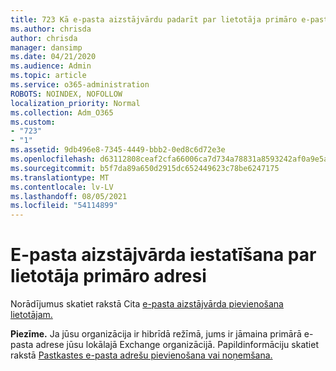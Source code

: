 ```yaml
---
title: 723 Kā e-pasta aizstājvārdu padarīt par lietotāja primāro e-pasta adresi
ms.author: chrisda
author: chrisda
manager: dansimp
ms.date: 04/21/2020
ms.audience: Admin
ms.topic: article
ms.service: o365-administration
ROBOTS: NOINDEX, NOFOLLOW
localization_priority: Normal
ms.collection: Adm_O365
ms.custom:
- "723"
- "1"
ms.assetid: 9db496e8-7345-4449-bbb2-0ed8c6d72e3e
ms.openlocfilehash: d63112808ceaf2cfa66006ca7d734a78831a8593242af0a9e5ad86787e67cf1a
ms.sourcegitcommit: b5f7da89a650d2915dc652449623c78be6247175
ms.translationtype: MT
ms.contentlocale: lv-LV
ms.lasthandoff: 08/05/2021
ms.locfileid: "54114899"
---
```

# <a name="make-an-email-alias-the-primary-address-for-a-user"></a>E-pasta aizstājvārda iestatīšana par lietotāja primāro adresi

Norādījumus skatiet rakstā Cita [e-pasta aizstājvārda pievienošana lietotājam.](https://docs.microsoft.com/microsoft-365/admin/email/add-another-email-alias-for-a-user)

**Piezīme.** Ja jūsu organizācija ir hibrīdā režīmā, jums ir jāmaina primārā e-pasta adrese jūsu lokālajā Exchange organizācijā. Papildinformāciju skatiet rakstā [Pastkastes e-pasta adrešu pievienošana vai noņemšana.](https://technet.microsoft.com/library/bb123794.aspx)
